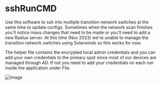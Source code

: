 # sshRunCMD

Use this software to ssh into multiple transition network switches at the same time to update configs. Sometimes when the network scan finishes you'll notice mass changes that need to be made or you'll need to add a new Radius server. At this time (Nov 2023) we're unable to manage the transition network switches using Solarwinds so this works for now. 

The helper file contains the encrypted local admin credentials and you can add your own credentials to the primary spot since most of our devices are managed through AD. If not you need to add your credentials on each run inside the application under File. 

![image](https://github.com/Rldeckard/sshRunCMD/assets/30917551/146c54f6-3b89-4521-aca1-899e6da13904)
